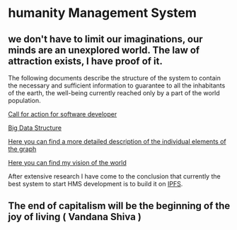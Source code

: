 # humanity Management System

we don't have to limit our imaginations, our minds are an unexplored world. The law of attraction exists, I have proof of it. 
-
The following documents describe the structure of the system to contain the necessary and sufficient information to guarantee to all the inhabitants of the earth, the well-being currently reached only by a part of the world population. 


[Call for action for software developer](https://drive.google.com/open?id=1B5oT0qwzCj3iekJujmUrhY3zGFYx0UOf)

[Big Data Structure](https://drive.google.com/file/d/14Ya13sM_8SvwcYgYqrexub9eICXsY-yN/view?usp=sharing)

[Here you can find a more detailed description of the individual elements of the graph](https://drive.google.com/open?id=1tBndSxFD6-okAaiGxkT4Iz9NLDSOlddd)

[Here you can find my vision of the world](https://drive.google.com/file/d/1Z0I1WyXI_SbP1Xg3Zii9E1GzryQnSCJ-/view?usp=sharing)

After extensive research I have come to the conclusion that currently the best system to start HMS development is to build it on [IPFS](https://github.com/ipfs/ipfs).

The end of capitalism will be the beginning of the joy of living  ( Vandana Shiva )
-
